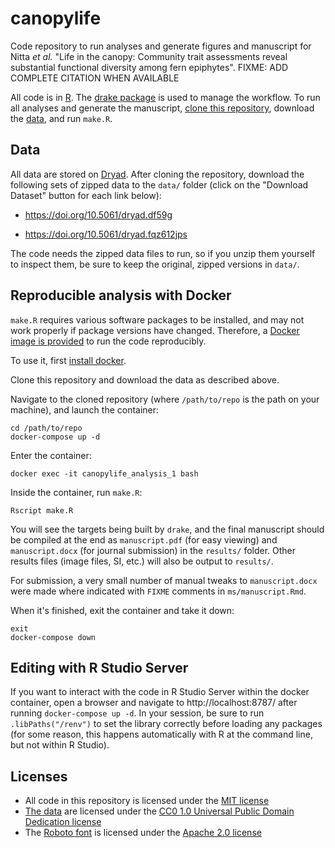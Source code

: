 # canopylife

Code repository to run analyses and generate figures and manuscript for Nitta *et al.* "Life in the canopy: Community trait assessments reveal substantial functional diversity among fern epiphytes". FIXME: ADD COMPLETE CITATION WHEN AVAILABLE

All code is in [R](https://cran.r-project.org/). The [drake package](https://ropensci.github.io/drake/) is used to manage the workflow. To run all analyses and generate the manuscript, [clone this repository](https://git-scm.com/book/en/v2/Git-Basics-Getting-a-Git-Repository), download the [data](#data), and run `make.R`.

## Data

All data are stored on [Dryad](https://datadryad.org/). After cloning the repository, download the following sets of zipped data to the `data/` folder (click on the "Download Dataset" button for each link below):

- https://doi.org/10.5061/dryad.df59g

- https://doi.org/10.5061/dryad.fqz612jps

The code needs the zipped data files to run, so if you unzip them yourself to inspect them, be sure to keep the original, zipped versions in `data/`.

## Reproducible analysis with Docker

`make.R` requires various software packages to be installed, and may not work properly if package versions have changed. Therefore, a [Docker image is provided](https://hub.docker.com/r/joelnitta/canopylife) to run the code reproducibly.

To use it, first [install docker](https://docs.docker.com/install/).

Clone this repository and download the data as described above.

Navigate to the cloned repository (where `/path/to/repo` is the path on your machine), and launch the container:

```
cd /path/to/repo
docker-compose up -d
```

Enter the container:

```
docker exec -it canopylife_analysis_1 bash
```

Inside the container, run `make.R`:

```
Rscript make.R
```

You will see the targets being built by `drake`, and the final manuscript should be compiled at the end as `manuscript.pdf` (for easy viewing) and `manuscript.docx` (for journal submission) in the `results/` folder. Other results files (image files, SI, etc.) will also be output to `results/`.

For submission, a very small number of manual tweaks to `manuscript.docx` were made where indicated with `FIXME` comments in `ms/manuscript.Rmd`.

When it's finished, exit the container and take it down:

```
exit
docker-compose down
```

## Editing with R Studio Server

If you want to interact with the code in R Studio Server within the docker container, open a browser and navigate to http://localhost:8787/ after running `docker-compose up -d`. In your session, be sure to run `.libPaths("/renv")` to set the library correctly before loading any packages (for some reason, this happens automatically with R at the command line, but not within R Studio).

## Licenses

- All code in this repository is licensed under the [MIT license](LICENSE.txt)
- [The data](https://doi.org/10.5061/dryad.fqz612jps) are licensed under the [CC0 1.0 Universal Public Domain Dedication license](https://creativecommons.org/publicdomain/zero/1.0/)
- The [Roboto font](https://github.com/google/roboto/) is licensed under the [Apache 2.0 license](http://www.apache.org/licenses/LICENSE-2.0)
